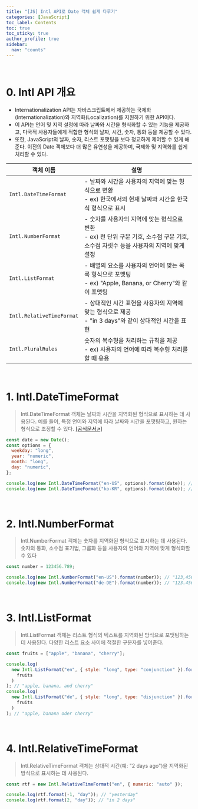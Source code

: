```yaml
---
title: "[JS] Intl API로 Date 객체 쉽게 다루기"
categories: [JavaScript]
toc_label: Contents
toc: true
toc_sticky: true
author_profile: true
sidebar:
  nav: "counts"
---
```


<br>

# 0. Intl API 개요

- Internationalization API는 자바스크립트에서 제공하는 국제화(Internationalization)와 지역화(Localization)를 지원하기 위한 API이다.
- 이 API는 언어 및 지역 설정에 따라 날짜와 시간을 형식화할 수 있는 기능을 제공하고, 다국적 사용자들에게 적합한 형식의 날짜, 시간, 숫자, 통화 등을 제공할 수 있다.
- 또한, JavaScript의 날짜, 숫자, 리스트 포맷팅을 보다 정교하게 제어할 수 있게 해준다. 이전의 Date 객체보다 더 많은 유연성을 제공하며, 국제화 및 지역화를 쉽게 처리할 수 있다.

| 객체 이름                 | 설명                                                                                                                                    |
| ------------------------- | --------------------------------------------------------------------------------------------------------------------------------------- |
| `Intl.DateTimeFormat`     | - 날짜와 시간을 사용자의 지역에 맞는 형식으로 변환 <br>- ex) 한국에서의 현재 날짜와 시간을 한국식 형식으로 표시                         |
| `Intl.NumberFormat`       | - 숫자를 사용자의 지역에 맞는 형식으로 변환<br> - ex) 천 단위 구분 기호, 소수점 구분 기호, 소수점 자릿수 등을 사용자의 지역에 맞게 설정 |
| `Intl.ListFormat`         | - 배열의 요소를 사용자의 언어에 맞는 목록 형식으로 포맷팅 <br> - ex) "Apple, Banana, or Cherry"와 같이 포맷팅                           |
| `Intl.RelativeTimeFormat` | - 상대적인 시간 표현을 사용자의 지역에 맞는 형식으로 제공 <br> - "in 3 days"와 같이 상대적인 시간을 표현                                |
| `Intl.PluralRules`        | 숫자의 복수형을 처리하는 규칙을 제공<br> - ex) 사용자의 언어에 따라 복수형 처리를 할 때 유용                                            |

<br>

# 1. Intl.DateTimeFormat

> Intl.DateTimeFormat 객체는 날짜와 시간을 지역화된 형식으로 표시하는 데 사용된다. 예를 들어, 특정 언어와 지역에 따라 날짜와 시간을 포맷팅하고, 원하는 형식으로 조정할 수 있다. [[공식문서↗️]](https://developer.mozilla.org/en-US/docs/Web/JavaScript/Reference/Global_Objects/Intl/DateTimeFormat)

```js
const date = new Date();
const options = {
  weekday: "long",
  year: "numeric",
  month: "long",
  day: "numeric",
};

console.log(new Intl.DateTimeFormat("en-US", options).format(date)); // "Thursday, July 12, 2024"
console.log(new Intl.DateTimeFormat("ko-KR", options).format(date)); // "2024년 7월 12일 목요일"
```

<br>

# 2. Intl.NumberFormat

> Intl.NumberFormat 객체는 숫자를 지역화된 형식으로 표시하는 데 사용된다. 숫자의 통화, 소수점 표기법, 그룹화 등을 사용자의 언어와 지역에 맞게 형식화할 수 있다

```js
const number = 123456.789;

console.log(new Intl.NumberFormat("en-US").format(number)); // "123,456.789"
console.log(new Intl.NumberFormat("de-DE").format(number)); // "123.456,789"
```

<br>

# 3. Intl.ListFormat

> Intl.ListFormat 객체는 리스트 형식의 텍스트를 지역화된 방식으로 포맷팅하는 데 사용된다. 다양한 리스트 요소 사이에 적절한 구분자를 넣어준다.

```js
const fruits = ["apple", "banana", "cherry"];

console.log(
  new Intl.ListFormat("en", { style: "long", type: "conjunction" }).format(
    fruits
  )
); // "apple, banana, and cherry"
console.log(
  new Intl.ListFormat("de", { style: "long", type: "disjunction" }).format(
    fruits
  )
); // "apple, banana oder cherry"
```

<br>

# 4. Intl.RelativeTimeFormat

> Intl.RelativeTimeFormat 객체는 상대적 시간(예: "2 days ago")을 지역화된 방식으로 표시하는 데 사용된다.

```js
const rtf = new Intl.RelativeTimeFormat("en", { numeric: "auto" });

console.log(rtf.format(-1, "day")); // "yesterday"
console.log(rtf.format(2, "day")); // "in 2 days"
```

<br>
